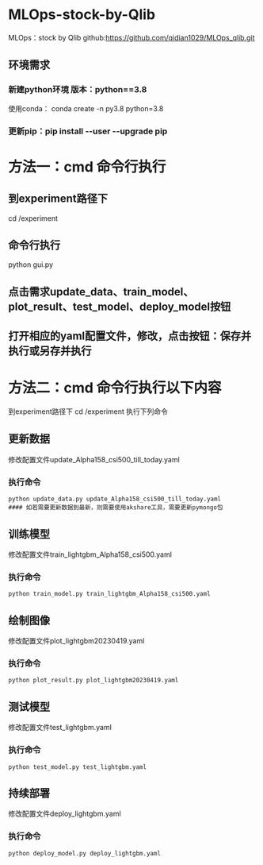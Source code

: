 # MLOps-stock-by-Qlib
MLOps：stock by Qlib
github:https://github.com/qidian1029/MLOps_qlib.git
## 环境需求
### 新建python环境 版本：python==3.8
 使用conda：
   conda create -n py3.8 python=3.8
### 更新pip：pip install --user --upgrade pip

# 方法一：cmd 命令行执行
 ## 到experiment路径下
   cd /experiment
 ## 命令行执行
   python gui.py
## 点击需求update_data、train_model、plot_result、test_model、deploy_model按钮
## 打开相应的yaml配置文件，修改，点击按钮：保存并执行或另存并执行

# 方法二：cmd 命令行执行以下内容
到experiment路径下 
  cd /experiment
  执行下列命令
  ## 更新数据
  修改配置文件update_Alpha158_csi500_till_today.yaml
  ### 执行命令
    python update_data.py update_Alpha158_csi500_till_today.yaml
    #### 如若需要更新数据到最新，则需要使用akshare工具，需要更新pymongo包
    
  ## 训练模型
  修改配置文件train_lightgbm_Alpha158_csi500.yaml
  ### 执行命令
    python train_model.py train_lightgbm_Alpha158_csi500.yaml
  
  ## 绘制图像
  修改配置文件plot_lightgbm20230419.yaml
  ### 执行命令
    python plot_result.py plot_lightgbm20230419.yaml
    
  ## 测试模型
  修改配置文件test_lightgbm.yaml
  ### 执行命令
    python test_model.py test_lightgbm.yaml
    
  ## 持续部署
  修改配置文件deploy_lightgbm.yaml
  ### 执行命令
    python deploy_model.py deploy_lightgbm.yaml
